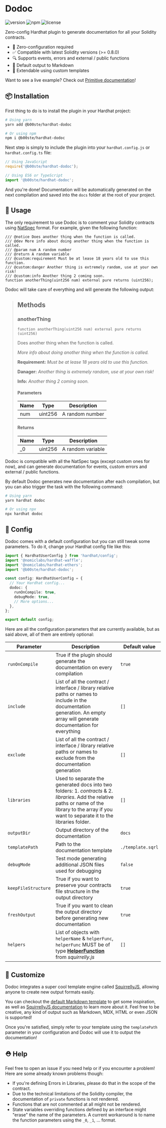 # Dodoc

![version](https://img.shields.io/npm/v/@b00ste/hardhat-dodoc) ![npm](https://img.shields.io/npm/dt/@b00ste/hardhat-dodoc) ![license](https://img.shields.io/npm/l/@b00ste/hardhat-dodoc)

Zero-config Hardhat plugin to generate documentation for all your Solidity contracts.

- 🤪 Zero-configuration required
- ✅ Compatible with latest Solidity versions (>= 0.8.0)
- 🔍 Supports events, errors and external / public functions
- 📖 Default output to Markdown
- 🔧 Extendable using custom templates

Want to see a live example? Check out [Primitive documentation](https://docs.primitive.finance/)!

## 📦 Installation

First thing to do is to install the plugin in your Hardhat project:

```bash
# Using yarn
yarn add @b00ste/hardhat-dodoc

# Or using npm
npm i @b00ste/hardhat-dodoc
```

Next step is simply to include the plugin into your `hardhat.config.js` or `hardhat.config.ts` file:

```typescript
// Using JavaScript
require('@b00ste/hardhat-dodoc');

// Using ES6 or TypeScript
import '@b00ste/hardhat-dodoc';
```

And you're done! Documentation will be automatically generated on the next compilation and saved into the `docs` folder at the root of your project.

## 📝 Usage

The only requirement to use Dodoc is to comment your Solidity contracts using [NatSpec](https://docs.soliditylang.org/en/v0.8.9/natspec-format.html) format. For example, given the following function:

```solidity
/// @notice Does another thing when the function is called.
/// @dev More info about doing another thing when the function is called.
/// @param num A random number
/// @return A random variable
/// @custom:requirement Must be at lease 18 years old to use this function.
/// @custom:danger Another thing is extremely random, use at your own risk!
/// @custom:info Another thing 2 coming soon.
function anotherThing(uint256 num) external pure returns (uint256);
```

Dodoc will take care of everything and will generate the following output:

> ## Methods
>
> ### anotherThing
>
> ```solidity
> function anotherThing(uint256 num) external pure returns (uint256)
> ```
>
> Does another thing when the function is called.
>
> _More info about doing another thing when the function is called._
>
> **Requirement:** _Must be at lease 18 years old to use this function._
>
> **Danager:** _Another thing is extremely random, use at your own risk!_
>
> **Info:** _Another thing 2 coming soon._
>
> #### Parameters
>
> | Name | Type    | Description     |
> | ---- | ------- | --------------- |
> | num  | uint256 | A random number |
>
> #### Returns
>
> | Name | Type    | Description       |
> | ---- | ------- | ----------------- |
> | \_0  | uint256 | A random variable |

Dodoc is compatible with all the NatSpec tags (except custom ones for now), and can generate documentation for events, custom errors and external / public functions.

By default Dodoc generates new documentation after each compilation, but you can also trigger the task with the following command:

```bash
# Using yarn
yarn hardhat dodoc

# Or using npx
npx hardhat dodoc
```

## 🔧 Config

Dodoc comes with a default configuration but you can still tweak some parameters. To do it, change your Hardhat config file like this:

```typescript
import { HardhatUserConfig } from 'hardhat/config';
import '@nomiclabs/hardhat-waffle';
import '@nomiclabs/hardhat-ethers';
import '@b00ste/hardhat-dodoc';

const config: HardhatUserConfig = {
  // Your Hardhat config...
  dodoc: {
    runOnCompile: true,
    debugMode: true,
    // More options...
  },
};

export default config;
```

Here are all the configuration parameters that are currently available, but as said above, all of them are entirely optional:

| Parameter           | Description                                                                                                                                                                                                  | Default value     |
| ------------------- | ------------------------------------------------------------------------------------------------------------------------------------------------------------------------------------------------------------ | ----------------- |
| `runOnCompile`      | True if the plugin should generate the documentation on every compilation                                                                                                                                    | `true`            |
| `include`           | List of all the contract / interface / library relative paths or names to include in the documentation generation. An empty array will generate documentation for everything                                 | `[]`              |
| `exclude`           | List of all the contract / interface / library relative paths or names to exclude from the documentation generation                                                                                          | `[]`              |
| `libraries`         | Used to separate the generated docs into two folders: 1. _contracts_ & 2. _libraries_. Add the relative paths or name of the library to the array if you want to separate it to the libraries folder.        | `[]`              |
| `outputDir`         | Output directory of the documentation                                                                                                                                                                        | `docs`            |
| `templatePath`      | Path to the documentation template                                                                                                                                                                           | `./template.sqrl` |
| `debugMode`         | Test mode generating additional JSON files used for debugging                                                                                                                                                | `false`           |
| `keepFileStructure` | True if you want to preserve your contracts file structure in the output directory                                                                                                                           | `true`            |
| `freshOutput`       | True if you want to clean the output directory before generating new documentation                                                                                                                           | `true`            |
| `helpers`           | List of objects with `helperName` & `helperFunc`, `helperFunc` MUST be of type [**HelperFunction**](https://squirrellyjs.github.io/squirrelly/modules/_containers_.html#helperfunction) from _squirrelly.js_ | `[]`              |

## 💅 Customize

Dodoc integrates a super cool template engine called [SquirrellyJS](https://github.com/squirrellyjs/squirrelly), allowing anyone to create new output formats easily.

You can checkout the [default Markdown template](https://) to get some inspiration, as well as [SquirrellyJS documentation](https://squirrelly.js.org/docs) to learn more about it. Feel free to be creative, any kind of output such as Markdown, MDX, HTML or even JSON is supported!

Once you're satisfied, simply refer to your template using the `templatePath` parameter in your configuration and Dodoc will use it to output the documentation!

## ⛑ Help

Feel free to open an issue if you need help or if you encounter a problem! Here are some already known problems though:

- If you're defining Errors in Libraries, please do that in the scope of the contract.
- Due to the technical limitations of the Solidity compiler, the documentation of `private` functions is not rendered.
- Functions that are not commented at all might not be rendered.
- State variables overriding functions defined by an interface might "erase" the name of the parameters. A current workaround is to name the function parameters using the `_0`, `_1`, ... format.

